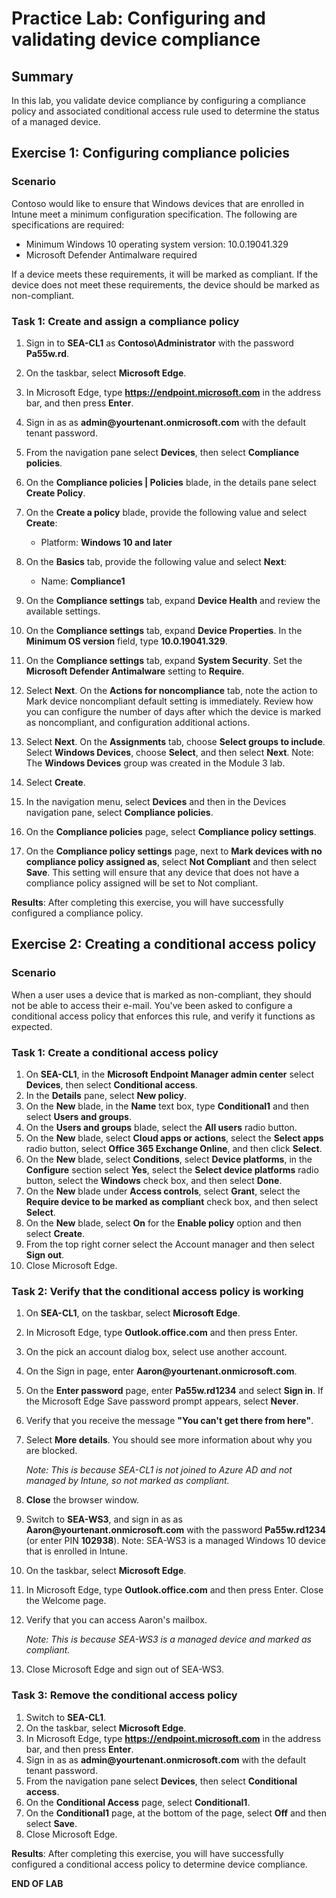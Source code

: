 # Practice Lab: Configuring and validating device compliance

## Summary

In this lab, you validate device compliance by configuring a compliance policy and associated conditional access rule used to determine the status of a managed device. 

## Exercise 1: Configuring compliance policies 

### Scenario

Contoso would like to ensure that Windows devices that are enrolled in Intune meet a minimum configuration specification. 
The following are specifications are required:

- Minimum Windows 10 operating system version: 10.0.19041.329
- Microsoft Defender Antimalware required

If a device meets these requirements, it will be marked as compliant. If the device does not meet these requirements, the device should be marked as non-compliant.

### Task 1: Create and assign a compliance policy

1. Sign in to **SEA-CL1** as **Contoso\\Administrator** with the password **Pa55w.rd**. 
2. On the taskbar, select **Microsoft Edge**.
3. In Microsoft Edge, type **https://endpoint.microsoft.com** in the  address bar, and then press **Enter**. 
4. Sign in as as **admin\@yourtenant.onmicrosoft.com** with the default tenant password.
5. From the navigation pane select **Devices**, then select **Compliance policies**.
6. On the **Compliance policies | Policies** blade, in the details pane select **Create Policy**.
7. On the **Create a policy** blade, provide the following value and select **Create**:

   -  Platform: **Windows 10 and later**

8. On the **Basics** tab, provide the following value and select **Next**:

   -  Name: **Compliance1**

9. On the **Compliance settings** tab, expand **Device Health** and review the available settings.
10. On the **Compliance settings** tab, expand **Device Properties**. In the **Minimum OS version** field, type **10.0.19041.329**.
11. On the **Compliance settings** tab, expand **System Security**. Set the **Microsoft Defender Antimalware** setting to **Require**. 
12. Select **Next**. On the **Actions for noncompliance** tab, note the action to Mark device noncompliant default setting is immediately. Review how you can configure the number of days after which the device is marked as noncompliant, and configuration additional actions. 
13. Select **Next**. On the **Assignments** tab, choose **Select groups to include**. Select **Windows Devices**, choose **Select**, and then select **Next**. Note: The **Windows Devices** group was created in the Module 3 lab. 
14. Select **Create**.
15. In the navigation menu, select **Devices** and then in the Devices navigation pane, select **Compliance policies**.
16. On the **Compliance policies** page, select **Compliance policy settings**.
17. On the **Compliance policy settings** page, next to **Mark devices with no compliance policy assigned as**, select **Not Compliant** and then select **Save**. This setting will ensure that any device that does not have a compliance policy assigned will be set to Not compliant.

**Results**: After completing this exercise, you will have successfully configured a compliance policy.


## Exercise 2: Creating a conditional access policy

### Scenario 

When a user uses a device that is marked as non-compliant, they should not be able to access their e-mail. You've been asked to configure a conditional access policy that enforces this rule, and verify it functions as expected.

### Task 1: Create a conditional access policy

1. On **SEA-CL1**, in the **Microsoft Endpoint Manager admin center** select **Devices**, then select **Conditional access**.
2. In the **Details** pane, select **New policy**.
3. On the **New** blade, in the **Name** text box, type **Conditional1** and then select **Users and groups**.
4. On the **Users and groups** blade, select the **All users** radio button.
5. On the **New** blade, select **Cloud apps or actions**, select the **Select apps** radio button, select **Office 365 Exchange Online**, and then click **Select**.
6. On the **New** blade, select **Conditions**, select **Device platforms**, in the **Configure** section select **Yes**, select the **Select device platforms** radio button, select the **Windows** check box, and then select **Done**.
7. On the **New** blade under **Access controls**, select **Grant**, select the **Require device to be marked as compliant** check box, and then select **Select**.
8. On the **New** blade, select **On** for the **Enable policy** option and then select **Create**.
9. From the top right corner select the Account manager and then select **Sign out**.
10. Close Microsoft Edge.

### Task 2: Verify that the conditional access policy is working

1. On **SEA-CL1**, on the taskbar, select **Microsoft Edge**.
2. In Microsoft Edge, type **Outlook.office.com** and then press Enter.
3. On the pick an account dialog box, select use another account.
4. On the Sign in page, enter **Aaron\@yourtenant.onmicrosoft.com**.
5. On the **Enter password** page, enter **Pa55w.rd1234** and select **Sign in**. If the Microsoft Edge Save password prompt appears, select **Never**.
6. Verify that you receive the message **"You can't get there from here"**.
7. Select **More details**. You should see more information about why you are blocked. 

   _Note: This is because SEA-CL1 is not joined to Azure AD and not managed by Intune, so not marked as compliant._

8. **Close** the browser window.
9. Switch to **SEA-WS3**, and sign in as as **Aaron\@yourtenant.onmicrosoft.com** with the password **Pa55w.rd1234** (or enter PIN **102938**). Note: SEA-WS3 is a managed Windows 10 device that is enrolled in Intune.
10. On the taskbar, select **Microsoft Edge**.
11. In Microsoft Edge, type **Outlook.office.com** and then press Enter. Close the Welcome page.
12. Verify that you can access Aaron's mailbox. 

    _Note: This is because SEA-WS3 is a managed device and marked as compliant._

13. Close Microsoft Edge and sign out of SEA-WS3.


### Task 3: Remove the conditional access policy

1. Switch to **SEA-CL1**.
2. On the taskbar, select **Microsoft Edge**.
3. In Microsoft Edge, type **https://endpoint.microsoft.com** in the  address bar, and then 
    press **Enter**. 
4. Sign in as as **admin\@yourtenant.onmicrosoft.com** with the default tenant password.
5. From the navigation pane select **Devices**, then select **Conditional access**.
6. On the **Conditional Access** page, select **Conditional1**.
7. On the **Conditional1** page, at the bottom of the page, select **Off** and then select **Save**.
8. Close Microsoft Edge.

**Results**: After completing this exercise, you will have successfully configured a conditional access policy to determine device compliance.

**END OF LAB**